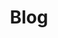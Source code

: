 ---
title: "Blog"
heading: "Blog"
subheading: "Here I share notes and tutorials about React, JavaScript, TypeScript and the Jamstack. Have a good read !"
---